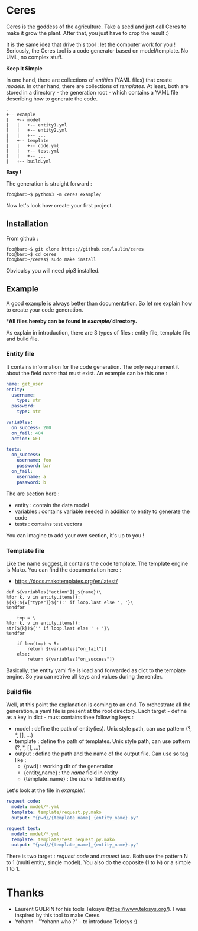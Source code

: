 # Ceres 

Ceres is the goddess of the agriculture. Take a seed and just call Ceres 
to make it grow the plant. After that, you just have to crop the result :)

It is the same idea that drive this tool : let the computer work for you !
Seriously, the Ceres tool is a code generator based on model/template. 
No UML, no complex stuff.

**Keep It Simple**

In one hand, there are collections of *entities* (YAML files) that create *models*.
In other hand, there are collections of *templates*. At least, both are stored in a
directory - the generation root - which contains a YAML file describing how to 
generate the code. 

```
.
+-- example
|   +-- model
|   |   +-- entity1.yml
|   |   +-- entity2.yml
|   |   +-- ...
|   +-- template
|   |   +-- code.yml
|   |   +-- test.yml
|   |   +-- ...
|   +-- build.yml
```

**Easy !**

The generation is straight forward :

```console
foo@bar:~$ python3 -m ceres example/ 
```

Now let's look how create your first project.

## Installation

From github :

```console
foo@bar:~$ git clone https://github.com/laulin/ceres
foo@bar:~$ cd ceres
foo@bar:~/ceres$ sudo make install
```

Obvioulsy you will need pip3 installed.

## Example

A good example is always better than documentation. So let me 
explain how to create your code generation.

***All files hereby can be found in *example/* directory.**

As explain in introduction, there are 3 types of files : entity file,
template file and build file.

### Entity file

It contains information for the code generation. The only
requirement it about the field *name* that must exist. An example 
can be this one :

```yaml
name: get_user
entity:
  username: 
    type: str
  password: 
    type: str

variables:
  on_success: 200
  on_fail: 404
  action: GET

tests:
  on_success:
    username: foo
    password: bar
  on_fail:
    username: a
    password: b
```

The are section here :

- entity : contain the data model
- variables : contains variable needed in addition to entity to 
    generate the code
- tests : contains test vectors

You can imagine to add your own section, it's up to you !

### Template file

Like the name suggest, it contains the code template. The template engine is 
Mako. You can find the documentation here :

- https://docs.makotemplates.org/en/latest/

```mako
def ${variables["action"]}_${name}(\
%for k, v in entity.items():
${k}:${v["type"]}${'):' if loop.last else ', '}\
%endfor

    tmp = \
%for k, v in entity.items():
str(${k})${'' if loop.last else ' + '}\
%endfor

    if len(tmp) < 5:
        return ${variables["on_fail"]}
    else:
        return ${variables["on_success"]}
```

Basically, the entity yaml file is load and forwarded as dict to the template
engine. So you can retrive all keys and values during the render. 

### Build file

Well, at this point the explanation is coming to an end. To orchestrate all the 
generation, a yaml file is present at the root directory. Each target - define 
as a key in dict - must contains thee following keys :

- model : define the path of entity(ies). Unix style path, can use pattern (?, *, [], ...)
- template : define the path of templates. Unix style path, can use pattern (?, *, [], ...)
- output : define the path and the name of the output file. Can use so tag like :
    * {pwd} : working dir of the generation
    * {entity_name} : the *name* field in entity
    * {template_name} : the *name* field in entity

Let's look at the file in *example/*: 

```yaml
request code:
  model: model/*.yml
  template: template/request.py.mako
  output: "{pwd}/{template_name}_{entity_name}.py"

request test:
  model: model/*.yml
  template: template/test_request.py.mako
  output: "{pwd}/{template_name}_{entity_name}.py"
```
There is two target : *request code* and *request test*. Both use the pattern
N to 1 (multi entity, single model). You also do the opposite (1 to N) or 
a simple 1 to 1. 

# Thanks

- Laurent GUERIN for his tools Telosys (https://www.telosys.org/). I was 
  inspired by this tool to make Ceres.
- Yohann - "Yohann who ?" - to introduce Telosys :)
